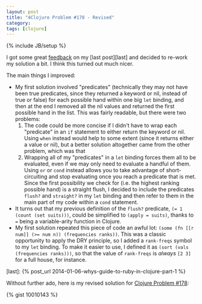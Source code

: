 ```yaml
---
layout: post
title: "4Clojure Problem #178 - Revised"
category:
tags: [clojure]
---
```

{% include JB/setup %}

I got some great [feedback][feedback] on my [last post][last] and decided to re-work my solution a bit. I think this turned out much nicer.

The main things I improved:

* My first solution involved "predicates" (technically they may not have been true predicates, since they returned a keyword or nil, instead of true or false) for each possible hand within one big `let` binding, and then at the end I removed all the nil values and returned the first possible hand in the list. This was fairly readable, but there were two problems:
  1. The code could be more concise if I didn't have to wrap each "predicate" in an `if` statement to either return the keyword or nil. Using `when` instead would help to some extent (since it returns either a value or nil), but a better solution altogether came from the other problem, which was that
  2. Wrapping all of my "predicates" in a `let` binding forces them all to be evaluated, even if we may only need to evaluate a handful of them. Using `or` or `cond` instead allows you to take advantage of short-circuiting and stop evaluating once you reach a predicate that is met. Since the first possibility we check for (i.e. the highest ranking possible hand) is a straight flush, I decided to include the predicates `flush?` and `straight?` in my `let` binding and then refer to them in the main part of my code within a `cond` statement.
* It turns out that my previous definition of the `flush?` predicate, `(= 1 (count (set suits)))`, could be simplified to `(apply = suits)`, thanks to `=` being a variable-arity function in Clojure.
* My first solution repeated this piece of code an awful lot: `(some (fn [[r num]] (>= num n)) (frequencies ranks))`. This was a classic opportunity to apply the DRY principle, so I added a `rank-freqs` symbol to my `let` binding. To make it easier to use, I defined it as `(sort (vals (frequencies ranks)))`, so that the value of `rank-freqs` is _always_ `[2 3]` for a full house, for instance.

[feedback]: http://www.reddit.com/r/Clojure/comments/225uq8/my_solution_to_4clojure_problem_178/
[last]: {% post_url 2014-01-06-whys-guide-to-ruby-in-clojure-part-1 %}

Without further ado, here is my revised solution for [Clojure Problem #178](http://www.4clojure.com/problem/178):

{% gist 10010143 %}
